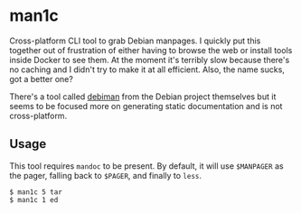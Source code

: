 # man1c
Cross-platform CLI tool to grab Debian manpages. I quickly put this together out of frustration of either having to browse the web or install tools inside Docker to see them. At the moment it's terribly slow because there's no caching and I didn't try to make it at all efficient. Also, the name sucks, got a better one?

There's a tool called [debiman](https://github.com/Debian/debiman) from the Debian project themselves but it seems to be focused more on generating static documentation and is not cross-platform.

## Usage
This tool requires `mandoc` to be present. By default, it will use `$MANPAGER` as the pager, falling back to `$PAGER`, and finally to `less`.

```
$ man1c 5 tar
$ man1c 1 ed
```